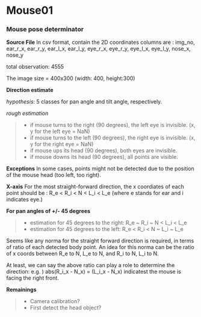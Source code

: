 # Mouse01

### Mouse pose determinator

**Source File**
In csv format, contain the 2D coordinates
columns are :
img_no, ear_r_x, ear_r_y, ear_l_x, ear_l_y, eye_r_x, eye_r_y, eye_l_x, eye_l_y, nose_x, nose_y

total observation: 4555

The image size = 400x300 (width: 400, height:300)

**Direction estimate**

*hypothesis*: 5 classes for pan angle and tilt angle, respectively.

*rough estimation*

   >* if mouse turns to the right (90 degrees), the left eye is invisible. (x, y for the left eye = NaN)
   >* if mouse turns to the left (90 degrees), the right eye is invisible. (x, y for the right eye = NaN)
   >* if mouse ups its head (90 degrees), both eyes are invisible.
   >* if mouse downs its head (90 degrees), all points are visible.

**Exceptions**
In some cases, points might not be detected due to the position of the mouse head (too left, too right).

**X-axis**
For the most straight-forward direction, the x coordiates of each point should be :
 R_e < R_i < N < L_i < L_e (where e stands for ear and i indicates eye.)
 
**For pan angles of +/- 45 degrees**
   >* estimation for 45 degrees to the right: R_e ~ R_i ~ N < L_i < L_e
   >* estimation for 45 degrees to the left:  R_e < R_i < N ~ L_i ~ L_e

Seems like any norma for the straight forward direction is required, in terms of ratio of each detected body point.
An idea for this norma can be the ratio of x coords between R_e to N, L_e to N, and R_i to N, L_i to N.

At least, we can say the above ratio can play a role to determine the direction:
e.g. ) abs(R_i_x - N_x) = (L_i_x - N_x) indicatest the mouse is facing the right front.


**Remainings**
 >* Camera calibration?
 >* First detect the head object?
